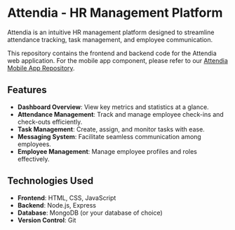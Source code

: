 # Attendia - HR Management Platform

Attendia is an intuitive HR management platform designed to streamline attendance tracking, task management, and employee communication.

This repository contains the frontend and backend code for the Attendia web application. For the mobile app component, please refer to our [Attendia Mobile App Repository](https://github.com/yourusername/attendia-mobile).

## Features

- **Dashboard Overview**: View key metrics and statistics at a glance.
- **Attendance Management**: Track and manage employee check-ins and check-outs efficiently.
- **Task Management**: Create, assign, and monitor tasks with ease.
- **Messaging System**: Facilitate seamless communication among employees.
- **Employee Management**: Manage employee profiles and roles effectively.

## Technologies Used

- **Frontend**: HTML, CSS, JavaScript
- **Backend**: Node.js, Express
- **Database**: MongoDB (or your database of choice)
- **Version Control**: Git
